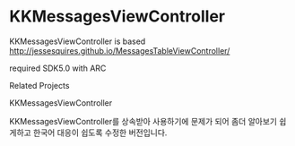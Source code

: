KKMessagesViewController
========================

KKMessagesViewController is based http://jessesquires.github.io/MessagesTableViewController/

required SDK5.0 with ARC

Related Projects

KKMessagesViewController

KKMessagesViewController를 상속받아 사용하기에 문제가 되어 좀더 알아보기 쉽게하고
한국어 대응이 쉽도록 수정한 버전입니다.